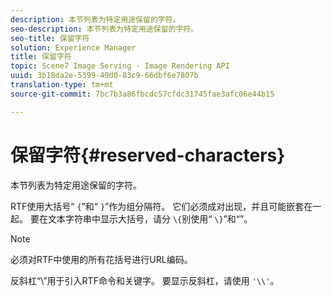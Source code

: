 ```yaml
---
description: 本节列表为特定用途保留的字符。
seo-description: 本节列表为特定用途保留的字符。
seo-title: 保留字符
solution: Experience Manager
title: 保留字符
topic: Scene7 Image Serving - Image Rendering API
uuid: 3b18da2e-5399-49d0-83c9-66dbf6e7807b
translation-type: tm+mt
source-git-commit: 7bc7b3a86fbcdc57cfdc31745fae3afc06e44b15

---
```



# 保留字符{#reserved-characters}

本节列表为特定用途保留的字符。

RTF使用大括号“ `{`”和“ `}`”作为组分隔符。 它们必须成对出现，并且可能嵌套在一起。 要在文本字符串中显示大括号，请分 `\{`别使用“ `\}`”和“”。

>[!NOTE]
>
>必须对RTF中使用的所有花括号进行URL编码。

反斜杠“\”用于引入RTF命令和关键字。 要显示反斜杠，请使用 `'\\'`。
